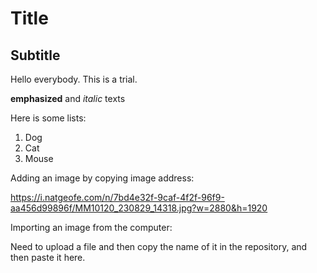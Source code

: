 # Title

## Subtitle

Hello everybody. This is a trial.

**emphasized** and _italic_ texts

Here is some lists:

1. Dog
2. Cat
3. Mouse

Adding an image by copying image address:

https://i.natgeofe.com/n/7bd4e32f-9caf-4f2f-96f9-aa456d99896f/MM10120_230829_14318.jpg?w=2880&h=1920

Importing an image from the computer:

Need to upload a file and then copy the name of it in the repository, and then paste it here.

